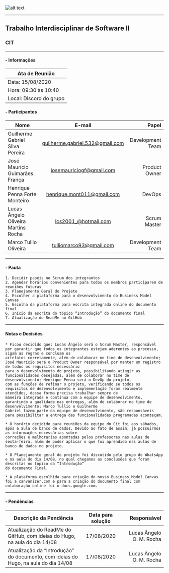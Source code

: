 ![alt text](https://i.imgur.com/4B1IxdA.png "Logo Puc")

***

Trabalho Interdisciplinar de Software II
------
### CIT

___


####  - Informações
| Ata de Reunião          |
| -------------           |
| Data: 15/08/2020        |
| Hora: 09:30 às 10:40    |
| Local: Discord do grupo |

#### - Participantes
| Nome                                 | E-mail                          | Papel            |
| -------------                        | :-------------:                 | -----:           |
| Guilherme Gabriel Silva Pereira      | guilherme.gabriel.532@gmail.com | Development Team |
| José Maurício Guimarães França       | josemauriciogf@gmail.com        | Product Owner    |
| Henrique Penna Forte Monteiro        | henrique.mont011@gmail.com      | DevOps           |
| Lucas  Ângelo Oliveira Martins Rocha | lcs2001_@hotmail.com            | Scrum Master     |
| Marco Tullio Oliveira                | tulliomarco93@gmail.com         | Development Team |

___

#### - Pauta
    1. Decidir papéis no Scrum dos integrantes
    2. Agendar horários convenientes para todos os membros participarem de reuniões futuras
    3. Planejamento Geral do Projeto
    4. Escolher a plataforma para o desenvolvimento do Business Model Canvas
    5. Escolha da plataforma para escrita integrada online do documento final
    6. Início da escrita do tópico “Introdução” do documento final
    7. Atualização do ReadMe no GitHub

___

#### Notas e Decisões
    * Ficou decidido que: Lucas Ângelo será o Scrum Master, responsável por garantir que todos os integrantes estejam aderentes ao processo, sigam as regras e concluam os
    artefatos corretamente, além de colaborar no time de desenvolvimento; José Maurício será o Product Owner responsável por manter um registro de todos os requisitos necessário
    para o desenvolvimento do projeto, possibilitando atingir as funcionalidades desejadas, além de colaborar no time de desenvolvimento; Henrique Penna será o DevOp do projeto,
    com as funções de refinar o projeto, verificando se todos os requisitos de desenvolvimento e implementação foram realmente atendidos, dessa forma precisa trabalhar sempre de
    maneira integrada e contínua com a equipe de desenvolvimento, garantindo a qualidade nas entregas, além de colaborar no time de desenvolvimento; Marco Tullio e Guilherme
    Gabriel fazem parte da equipe de desenvolvimento, são responsáveis para possibilitar a entrega das funcionalidades programadas aconteçam.

    * O horário decidido para reuniões da equipe do Cit foi aos sábados, após a aula de banco de dados. Devido ao fato de assim, já possuirmos as informações necessárias sobre
    correções e melhorarias apontadas pelos professores nas aulas de sexta-feira, além de poder aplicar o que foi aprendido nas aulas de banco de dados no projeto.

    * O Planejamento geral do projeto foi discutido pelo grupo do WhatsApp e na aula do dia 14/08, no qual chegamos as conclusões que foram descritas no tópico da “Introdução”
    do documento Final.

    * A plataforma escolhida para criação do nosso Business Model Canvas foi a canvanizer.com e para a criação do documento final com colaboração online foi o docs.google.com.

___

#### - Pendências

| Descrição da Pendência               | Data para solução               | Responsável      |
| -------------                        | :-------------:                 | -----:           |
| Atualização do ReadMe do GitHub, com ideias do Hugo, na aula do dia 14/08                   | 17/08/2020                      | Lucas Ângelo O. M. Rocha    |
| Atualização da “Introdução” do documento, com ideias do Hugo, na aula do dia 14/08                   | 17/08/2020                      | Lucas Ângelo O. M. Rocha    |
